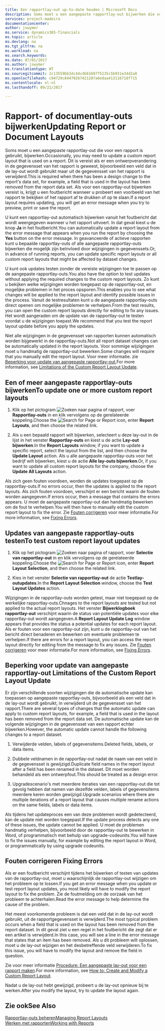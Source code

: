 ```yaml
---
title: Een rapportlay-out up-to-date houden | Microsoft Docs
description: Soms moet u een aangepaste rapportlay-out bijwerken die voor een rapport wordt gebruikt. Dit is vereist als er een ontwerpverandering in de gegevensset van het rapport is geweest, bijvoorbeeld een veld dat in de lay-out wordt gebruikt maar uit de gegevensset van het rapport is verwijderd.
services: project-madeira
documentationcenter: 
author: jswymer
ms.service: dynamics365-financials
ms.topic: article
ms.devlang: na
ms.tgt_pltfrm: na
ms.workload: na
ms.search.keywords: 
ms.date: 07/01/2017
ms.author: jswymer
ms.translationtype: HT
ms.sourcegitcommit: 2c13559bb3dc44cdb61697f5135c5b931e34d2a8
ms.openlocfilehash: c94729c84470267421207a6edaa413116718f715
ms.contentlocale: nl-nl
ms.lasthandoff: 09/22/2017

---
```

# <a name="updating-report-or-document-layouts"></a><span data-ttu-id="b6c3d-104">Rapport- of documentlay-outs bijwerken</span><span class="sxs-lookup"><span data-stu-id="b6c3d-104">Updating Report or Document Layouts</span></span>
<span data-ttu-id="b6c3d-105">Soms moet u een aangepaste rapportlay-out die voor een rapport is gebruikt, bijwerken.</span><span class="sxs-lookup"><span data-stu-id="b6c3d-105">Occasionally, you may need to update a custom report layout that is used on a report.</span></span> <span data-ttu-id="b6c3d-106">Dit is vereist als er een ontwerpverandering in de gegevensset van het rapport is geweest, bijvoorbeeld een veld dat in de lay-out wordt gebruikt maar uit de gegevensset van het rapport is verwijderd.</span><span class="sxs-lookup"><span data-stu-id="b6c3d-106">This is required when there has been a design change to the report's data set, for example, a field that is used in the layout has been removed from the report data set.</span></span> <span data-ttu-id="b6c3d-107">Als voor een rapportlay-out bijwerken vereist is, krijgt u een foutbericht wanneer u probeert een voorbeeld van het rapport te bekijken of het rapport af te drukken of op te slaan.</span><span class="sxs-lookup"><span data-stu-id="b6c3d-107">If a report layout requires updating, you will get an error message when you try to preview, print or save the report.</span></span>  
  
<span data-ttu-id="b6c3d-108">U kunt een rapportlay-out automatisch bijwerken vanuit het foutbericht dat wordt weergegeven wanneer u het rapport uitvoert. In dat geval kiest u de knop **Ja** in het foutbericht.</span><span class="sxs-lookup"><span data-stu-id="b6c3d-108">You can automatically update a report layout from the error message that appears when you run the report by choosing the **Yes** button on the error message.</span></span> <span data-ttu-id="b6c3d-109">In geavanceerde of actieve rapporten kunt u bepaalde rapportlay-outs of alle aangepaste rapportlay-outs bijwerken die mogelijk zijn beïnvloed door wijzigingen in gegevenssets.</span><span class="sxs-lookup"><span data-stu-id="b6c3d-109">Or, in advance of running reports, you can update specific report layouts or all custom report layouts that might be affected by dataset changes.</span></span>  
  
<span data-ttu-id="b6c3d-110">U kunt ook updates testen zonder de vereiste wijzigingen toe te passen op de aangepaste rapportlay-outs.</span><span class="sxs-lookup"><span data-stu-id="b6c3d-110">You also have the option to test updates without applying the required changes to the custom report layouts.</span></span> <span data-ttu-id="b6c3d-111">Zo kunt u bekijken welke wijzigingen worden toegepast op de rapportlay-out, en mogelijke problemen in het proces opsporen.</span><span class="sxs-lookup"><span data-stu-id="b6c3d-111">This enables you to see what changes will be applied to the report layout and identify possible issues in the process.</span></span> <span data-ttu-id="b6c3d-112">Vanuit de testresultaten kunt u de aangepaste rapportlay-outs direct openen om mogelijke problemen te verhelpen.</span><span class="sxs-lookup"><span data-stu-id="b6c3d-112">From the test results, you can open the custom report layouts directly for editing to fix any issues.</span></span> <span data-ttu-id="b6c3d-113">Het wordt aangeraden om de update van de rapportlay-out te testen voordat u de wijzigingen toepast.</span><span class="sxs-lookup"><span data-stu-id="b6c3d-113">We recommend that you test the report layout update before you apply the updates.</span></span>  
  
<span data-ttu-id="b6c3d-114">Niet alle wijzigingen in de gegevensset van rapporten kunnen automatisch worden bijgewerkt in de rapportlay-outs.</span><span class="sxs-lookup"><span data-stu-id="b6c3d-114">Not all report dataset changes can be automatically updated in the report layouts.</span></span> <span data-ttu-id="b6c3d-115">Voor sommige wijzigingen moet u handmatig de rapportlay-out bewerken.</span><span class="sxs-lookup"><span data-stu-id="b6c3d-115">Some changes will require that you manually edit the report layout.</span></span> <span data-ttu-id="b6c3d-116">Voor meer informatie. zie [Beperking voor update van aangepaste rapportlay-out](ui-update-report-layouts.md#UpdateLimitations),</span><span class="sxs-lookup"><span data-stu-id="b6c3d-116">For more information, see [Limitations of the Custom Report Layout Update](ui-update-report-layouts.md#UpdateLimitations).</span></span>  
  
## <a name="to-update-one-or-more-custom-report-layouts"></a><span data-ttu-id="b6c3d-117">Een of meer aangepaste rapportlay-outs bijwerken</span><span class="sxs-lookup"><span data-stu-id="b6c3d-117">To update one or more custom report layouts</span></span>  
  
1.  <span data-ttu-id="b6c3d-118">Klik op het pictogram ![Zoeken naar pagina of rapport](media/ui-search/search_small.png "pictogram Zoeken naar pagina of rapport"), voer **Rapportlay-outs** in en klik vervolgens op de gerelateerde koppeling.</span><span class="sxs-lookup"><span data-stu-id="b6c3d-118">Choose the ![Search for Page or Report](media/ui-search/search_small.png "Search for Page or Report icon") icon, enter **Report Layouts**, and then choose the related link.</span></span>  
  
2.  <span data-ttu-id="b6c3d-119">Als u een bepaald rapport wilt bijwerken, selecteert u deze lay-out in de lijst in het venster **Rapportlay-outs** en kiest u de actie **Lay-out bijwerken**.</span><span class="sxs-lookup"><span data-stu-id="b6c3d-119">In the **Report Layouts** window, if you want to update a specific report, select the layout from the list, and then choose the **Update Layout** action.</span></span> <span data-ttu-id="b6c3d-120">Als u alle aangepaste rapportlay-outs voor het bedrijf wilt bijwerken, kiest u de actie **Alle lay-outs bijwerken**.</span><span class="sxs-lookup"><span data-stu-id="b6c3d-120">Or, if you want to update all custom report layouts for the company, choose the **Update All Layouts** action.</span></span>  

<span data-ttu-id="b6c3d-121">Als zich geen fouten voordoen, worden de updates toegepast op de rapportlay-outs.</span><span class="sxs-lookup"><span data-stu-id="b6c3d-121">If no errors occur, then the updates is applied to the report layouts.</span></span> <span data-ttu-id="b6c3d-122">Als zich fouten voordoen, verschijnt er een bericht waarin de fouten worden aangegeven.</span><span class="sxs-lookup"><span data-stu-id="b6c3d-122">If errors occur, then a message that contains the errors appears.</span></span> <span data-ttu-id="b6c3d-123">U moet de aangepaste rapportlay-out dan handmatig bewerken om de fout te verhelpen.</span><span class="sxs-lookup"><span data-stu-id="b6c3d-123">You will then have to manually edit the custom report layout to fix the error.</span></span> <span data-ttu-id="b6c3d-124">Zie [Fouten corrigeren](ui-update-report-layouts.md#FixErrors) voor meer informatie.</span><span class="sxs-lookup"><span data-stu-id="b6c3d-124">For more information, see [Fixing Errors](ui-update-report-layouts.md#FixErrors).</span></span>  

## <a name="to-test-custom-report-layout-updates"></a><span data-ttu-id="b6c3d-125">Updates van aangepaste rapportlay-outs testen</span><span class="sxs-lookup"><span data-stu-id="b6c3d-125">To test custom report layout updates</span></span>  
  
1.  <span data-ttu-id="b6c3d-126">Klik op het pictogram ![Zoeken naar pagina of rapport](media/ui-search/search_small.png "pictogram Zoeken naar pagina of rapport"), voer **Selectie van rapportlay-out** in en klik vervolgens op de gerelateerde koppeling.</span><span class="sxs-lookup"><span data-stu-id="b6c3d-126">Choose the ![Search for Page or Report](media/ui-search/search_small.png "Search for Page or Report icon") icon, enter **Report Layout Selection**, and then choose the related link.</span></span>  
  
2.  <span data-ttu-id="b6c3d-127">Kies in het venster **Selectie van rapportlay-out** de actie **Testlay-outupdates**.</span><span class="sxs-lookup"><span data-stu-id="b6c3d-127">In the **Report Layout Selection** window, choose the **Test Layout Updates** action.</span></span>  
  
 <span data-ttu-id="b6c3d-128">Wijzigingen in de rapportlay-outs worden getest, maar niet toegepast op de werkelijke rapportlay-outs.</span><span class="sxs-lookup"><span data-stu-id="b6c3d-128">Chnages to the report layouts are tested but not applied to the actual report layouts.</span></span> <span data-ttu-id="b6c3d-129">Het venster **Bijwerklogboek rapportlay-out** verschijnt waarin de status van potentiële updates voor elke rapportlay-out wordt aangegeven.</span><span class="sxs-lookup"><span data-stu-id="b6c3d-129">A **Report Layout Update Log** window appears that provides the status a potential updates for each report layout.</span></span> <span data-ttu-id="b6c3d-130">Als er fouten voor een rapportlay-out zijn, kunt u de rapportlay-out van het bericht direct benaderen en bewerken om eventuele problemen te verhelpen.</span><span class="sxs-lookup"><span data-stu-id="b6c3d-130">If there are errors for a report layout, you can access the report layout directly for editing from the message to fix any issues.</span></span> <span data-ttu-id="b6c3d-131">Zie [Fouten corrigeren](ui-update-report-layouts.md#FixErrors) voor meer informatie.</span><span class="sxs-lookup"><span data-stu-id="b6c3d-131">For more information, see [Fixing Errors](ui-update-report-layouts.md#FixErrors).</span></span>  
  
##  <span data-ttu-id="b6c3d-132"><a name="UpdateLimitations"></a> Beperking voor update van aangepaste rapportlay-out</span><span class="sxs-lookup"><span data-stu-id="b6c3d-132"><a name="UpdateLimitations"></a> Limitations of the Custom Report Layout Update</span></span>  
 <span data-ttu-id="b6c3d-133">Er zijn verschillende soorten wijzigingen die de automatische update kan toepassen op aangepaste rapportlay-outs, bijvoorbeeld als een veld dat in de lay-out wordt gebruikt, in verwijderd uit de gegevensset van het rapport.</span><span class="sxs-lookup"><span data-stu-id="b6c3d-133">There are several types of changes that the automatic update can apply to custom report layouts, for example, a field that is used in the layout has been removed from the report data set.</span></span> <span data-ttu-id="b6c3d-134">De automatische update kan de volgende wijzigingen in de gegevensset van een rapport echter bijwerken.</span><span class="sxs-lookup"><span data-stu-id="b6c3d-134">However, the automatic update cannot handle the following changes to a report dataset.</span></span>  
  
1.  <span data-ttu-id="b6c3d-135">Verwijderde velden, labels of gegevensitems.</span><span class="sxs-lookup"><span data-stu-id="b6c3d-135">Deleted fields, labels, or data items.</span></span>  
  
2.  <span data-ttu-id="b6c3d-136">Dubbele veldnamen in de rapportlay-out nadat de naam van een veld in de gegevensset is gewijzigd.</span><span class="sxs-lookup"><span data-stu-id="b6c3d-136">Duplicate field names in the report layout after a field has been renamed in the dataset.</span></span> <span data-ttu-id="b6c3d-137">Dit moet worden behandeld als een ontwerpfout.</span><span class="sxs-lookup"><span data-stu-id="b6c3d-137">This should be treated as a design error.</span></span>  
  
3.  <span data-ttu-id="b6c3d-138">Upgradescenario's met meerdere iteraties van een rapportlay-out die tot gevolg hebben dat namen van dezelfde velden, labels of gegevensitems meerdere keren worden gewijzigd.</span><span class="sxs-lookup"><span data-stu-id="b6c3d-138">Upgrade scenarios where there are multiple iterations of a report layout that causes multiple rename actions on the same fields, labels or data items.</span></span>  
  
 <span data-ttu-id="b6c3d-139">Als tijdens het updateproces een van deze problemen wordt gedetecteerd, kan de update niet worden toegepast.</span><span class="sxs-lookup"><span data-stu-id="b6c3d-139">If the update process detects any one of these issues, the update cannot be applied.</span></span> <span data-ttu-id="b6c3d-140">U moet de problemen handmatig verhelpen, bijvoorbeeld door de rapportlay-out te bewerken in Word, of programmatisch met behulp van upgrade-codeunits.</span><span class="sxs-lookup"><span data-stu-id="b6c3d-140">You will have to fix the issues manually, for example by editing the report layout in Word, or programmatically by using upgrade codeunits.</span></span>  
  
##  <span data-ttu-id="b6c3d-141"><a name="FixErrors"></a> Fouten corrigeren</span><span class="sxs-lookup"><span data-stu-id="b6c3d-141"><a name="FixErrors"></a> Fixing Errors</span></span>  
 <span data-ttu-id="b6c3d-142">Als er een foutbericht verschijnt tijdens het bijwerken of testen van updates van de rapportlay-out, moet u waarschijnlijk de rapportlay-out wijzigen om het probleem op te lossen.</span><span class="sxs-lookup"><span data-stu-id="b6c3d-142">If you get an error message when you update or test report layout updates, you most likely will have to modify the report layout to fix the problem.</span></span> <span data-ttu-id="b6c3d-143">Zie de foutmelding om de oorzaak van het probleem te achterhalen.</span><span class="sxs-lookup"><span data-stu-id="b6c3d-143">Read the error message to help determine the cause of the problem.</span></span>  
  
 <span data-ttu-id="b6c3d-144">Het meest voorkomende probleem is dat een veld dat in de lay-out wordt gebruikt, uit de rapportgegevensset is verwijderd.</span><span class="sxs-lookup"><span data-stu-id="b6c3d-144">The most typical problem occurs when a field that is used on the layout has been removed from the report dataset.</span></span> <span data-ttu-id="b6c3d-145">In dit geval ziet u een regel in het foutbericht die zegt dat er een artikel is verwijderd.</span><span class="sxs-lookup"><span data-stu-id="b6c3d-145">In this case, you will see a line in the error message that states that an item has been removed.</span></span> <span data-ttu-id="b6c3d-146">Als u dit probleem wilt oplossen, moet u de lay-out wijzigen en het desbetreffende veld verwijderen.</span><span class="sxs-lookup"><span data-stu-id="b6c3d-146">To fix this issue, you will have to modify the layout and remove the field in question.</span></span>  
  
 <span data-ttu-id="b6c3d-147">Zie voor meer informatie [Procedure: Een aangepaste lay-out voor een rapport maken](ui-how-create-custom-report-layout.md#ModifyCustomLayout).</span><span class="sxs-lookup"><span data-stu-id="b6c3d-147">For more information, see [How to: Create and Modify a Custom Report Layout](ui-how-create-custom-report-layout.md#ModifyCustomLayout).</span></span>  
  
 <span data-ttu-id="b6c3d-148">Nadat u de lay-out hebt gewijzigd, probeert u de lay-out opnieuw bij te werken.</span><span class="sxs-lookup"><span data-stu-id="b6c3d-148">After you modify the layout, try to update the layout again.</span></span>  
  
## <a name="see-also"></a><span data-ttu-id="b6c3d-149">Zie ook</span><span class="sxs-lookup"><span data-stu-id="b6c3d-149">See Also</span></span>  
 [<span data-ttu-id="b6c3d-150">Rapportlay-outs beheren</span><span class="sxs-lookup"><span data-stu-id="b6c3d-150">Managing Report Layouts</span></span>](ui-manage-report-layouts.md)  
 [<span data-ttu-id="b6c3d-151">Werken met rapporten</span><span class="sxs-lookup"><span data-stu-id="b6c3d-151">Working with Reports</span></span>](ui-work-report.md)  
